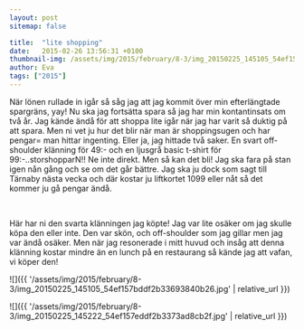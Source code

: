 ```yaml
---
layout: post
sitemap: false

title:  "lite shopping"
date:   2015-02-26 13:56:31 +0100
thumbnail-img: /assets/img/2015/february/8-3/img_20150225_145105_54ef157bddf2b33693840b26.jpg
author: Eva
tags: ["2015"]
---
```





När lönen rullade in igår så såg jag att jag kommit över min efterlängtade spargräns, yay! Nu ska jag fortsätta spara så jag har min kontantinsats om två år. Jag kände ändå för att shoppa lite igår när jag har varit så duktig på att spara. Men ni vet ju hur det blir när man är shoppingsugen och har pengar= man hittar ingenting. Eller ja, jag hittade två saker. En svart off-shoulder klänning för 49:- och en ljusgrå basic t-shirt för 99:-..storshopparN!! Ne inte direkt. Men så kan det bli! Jag ska fara på stan igen nån gång och se om det går bättre. Jag ska ju dock som sagt till Tärnaby nästa vecka och där kostar ju liftkortet 1099 eller nåt så det kommer ju gå pengar ändå.







 




Här har ni den svarta klänningen jag köpte! Jag var lite osäker om jag skulle köpa den eller inte. Den var skön, och off-shoulder som jag gillar men jag var ändå osäker. Men när jag resonerade i mitt huvud och insåg att denna klänning kostar mindre än en lunch på en restaurang så kände jag att vafan, vi köper den!

![]({{ '/assets/img/2015/february/8-3/img_20150225_145105_54ef157bddf2b33693840b26.jpg'  | relative_url }})

![]({{ '/assets/img/2015/february/8-3/img_20150225_145222_54ef157eddf2b3373ad8cb2f.jpg'  | relative_url }})


